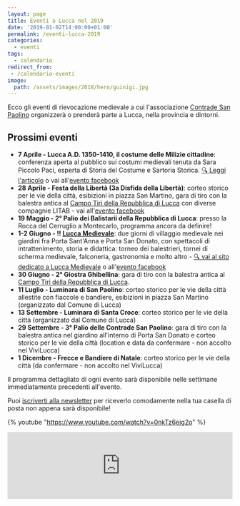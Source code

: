 ```yaml
---
layout: page
title: Eventi a Lucca nel 2019
date: '2019-01-02T14:00:00+01:00'
permalink: /eventi-lucca-2019
categories:
  - eventi
tags:
  - calendario
redirect_from:
 - /calendario-eventi
image:
  path: /assets/images/2018/hero/guinigi.jpg
---
```


Ecco gli eventi di rievocazione medievale a cui l'associazione [Contrade San
Paolino](/about) organizzerà o prenderà parte a Lucca, nella provincia e
dintorni.

## Prossimi eventi

* **7 Aprile - Lucca A.D. 1350-1410, il costume delle Milizie cittadine**:
  conferenza aperta al pubblico sui costumi medievali tenuta da Sara Piccolo
  Paci, esperta di Storia del Costume e Sartoria Storica. [:mag: Leggi
  l'articolo](/2019/lucca-ad-costume-milizie) o vai all'[evento facebook](https://www.facebook.com/events/306928230004879)
* **28 Aprile - Festa della Libertà (3a Disfida della Libertà)**: corteo storico
  per le vie della città, esibizioni in piazza San Martino, gara di tiro con la
  balestra antica al [Campo Tiri della Repubblica di
  Lucca](https://goo.gl/maps/Cz3SQuVr9YE2) con diverse compagnie LITAB - vai
  all'[evento facebook](https://www.facebook.com/events/2578040852268084)
* **19 Maggio - 2° Palio dei Balistarii della Repubblica di Lucca**: presso la
  Rocca del Cerruglio a Montecarlo, programma ancora da definire!
* **1-2 Giugno - :bangbang: [Lucca Medievale](https://luccamedievale.it)**: due
  giorni di villaggio medievale nei giardini fra Porta Sant'Anna e Porta San
  Donato, con spettacoli di intrattenimento, storia e didattica: torneo dei
  balestrieri, tornei di scherma medievale, falconeria, gastronomia e molto
  altro - [:mag: vai al sito dedicato a Lucca Medievale](https://luccamedievale.it) o all'[evento facebook](https://www.facebook.com/events/2088772917854661)
* **30 Giugno - 2° Giostra Ghibellina**: gara di tiro con la balestra antica al
  [Campo Tiri della Repubblica di Lucca](https://goo.gl/maps/Cz3SQuVr9YE2).
* **11 Luglio - Luminara di San Paolino**: corteo storico per le vie della città
  allestite con fiaccole e bandiere, esibizioni in piazza San Martino
  (organizzato dal Comune di Lucca)
* **13 Settembre - Luminara di Santa Croce**: corteo storico per le vie della
  città (organizzato dal Comune di Lucca)
* **29 Settembre - 3° Palio delle Contrade San Paolino**: gara di tiro con la
  balestra antica nel giardino all'interno di Porta San Donato e corteo storico
  per le vie della città (location e data da confermare - non accolto nel
  ViviLucca)
* **1 Dicembre - Frecce e Bandiere di Natale**: corteo storico per le vie della
  città (da confermare - non accolto nel ViviLucca)

Il programma dettagliato di ogni evento sarà disponibile nelle settimane immediatamente precedenti all'evento.

Puoi [iscriverti alla newsletter](/newsletter) per riceverlo comodamente nella tua casella di posta non appena sarà disponibile!

{% youtube "https://www.youtube.com/watch?v=0nkTz6ejg2o" %}

<!-- SnapWidget -->
<script src="https://snapwidget.com/js/snapwidget.js"></script>
<iframe src="https://snapwidget.com/embed/635566" class="snapwidget-widget" allowtransparency="true" frameborder="0" scrolling="no" style="border:none; overflow:hidden; width:100%; "></iframe>